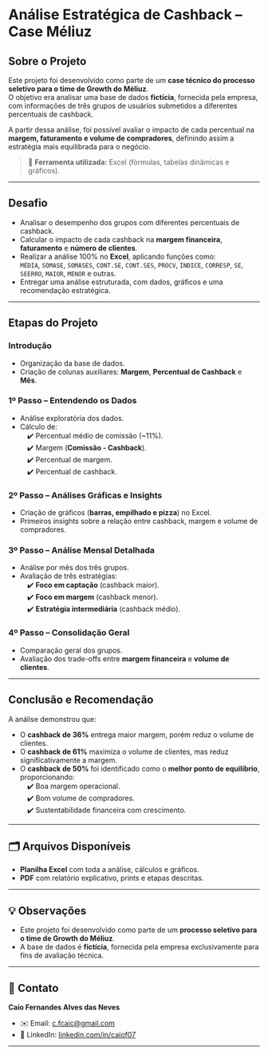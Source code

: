 #  Análise Estratégica de Cashback – Case Méliuz

##  Sobre o Projeto
Este projeto foi desenvolvido como parte de um **case técnico do processo seletivo para o time de Growth do Méliuz**.  
O objetivo era analisar uma base de dados **fictícia**, fornecida pela empresa, com informações de três grupos de usuários submetidos a diferentes percentuais de cashback.  

A partir dessa análise, foi possível avaliar o impacto de cada percentual na **margem, faturamento e volume de compradores**, definindo assim a estratégia mais equilibrada para o negócio.  

> 🔧 **Ferramenta utilizada:** Excel (fórmulas, tabelas dinâmicas e gráficos).

---

##  Desafio
- Analisar o desempenho dos grupos com diferentes percentuais de cashback.  
- Calcular o impacto de cada cashback na **margem financeira**, **faturamento** e **número de clientes**.  
- Realizar a análise 100% no **Excel**, aplicando funções como:  
`MÉDIA`, `SOMASE`, `SOMASES`, `CONT.SE`, `CONT.SES`, `PROCV`, `ÍNDICE`, `CORRESP`, `SE`, `SEERRO`, `MAIOR`, `MENOR` e outras.  
- Entregar uma análise estruturada, com dados, gráficos e uma recomendação estratégica.  

---

##  Etapas do Projeto

###  **Introdução**
- Organização da base de dados.  
- Criação de colunas auxiliares: **Margem**, **Percentual de Cashback** e **Mês**.  

###  **1º Passo – Entendendo os Dados**
- Análise exploratória dos dados.  
- Cálculo de:  
 ✔️ Percentual médio de comissão (~11%).  
 ✔️ Margem (**Comissão - Cashback**).  
 ✔️ Percentual de margem.  
 ✔️ Percentual de cashback.  

###  **2º Passo – Análises Gráficas e Insights**
- Criação de gráficos (**barras, empilhado e pizza**) no Excel.  
- Primeiros insights sobre a relação entre cashback, margem e volume de compradores.  

###  **3º Passo – Análise Mensal Detalhada**
- Análise por mês dos três grupos.  
- Avaliação de três estratégias:  
 ✔️ **Foco em captação** (cashback maior).  
 ✔️ **Foco em margem** (cashback menor).  
 ✔️ **Estratégia intermediária** (cashback médio).  

###  **4º Passo – Consolidação Geral**
- Comparação geral dos grupos.  
- Avaliação dos trade-offs entre **margem financeira** e **volume de clientes**.  

---

##  Conclusão e Recomendação
A análise demonstrou que:  
- O **cashback de 36%** entrega maior margem, porém reduz o volume de clientes.  
- O **cashback de 61%** maximiza o volume de clientes, mas reduz significativamente a margem.  
- O **cashback de 50%** foi identificado como o **melhor ponto de equilíbrio**, proporcionando:  
 ✔️ Boa margem operacional.  
 ✔️ Bom volume de compradores.  
 ✔️ Sustentabilidade financeira com crescimento.  

---

## 🗂 Arquivos Disponíveis
-  **Planilha Excel** com toda a análise, cálculos e gráficos.  
-  **PDF** com relatório explicativo, prints e etapas descritas.  

---

## 💡 Observações
- Este projeto foi desenvolvido como parte de um **processo seletivo para o time de Growth do Méliuz**.  
- A base de dados é **fictícia**, fornecida pela empresa exclusivamente para fins de avaliação técnica.  

---

## 📧 Contato
**Caio Fernandes Alves das Neves**  
- ✉️ Email: c.fcaic@gmail.com  
- 🔗 LinkedIn: [linkedin.com/in/caiof07](https://www.linkedin.com/in/caiof07)  

---
